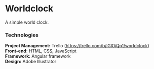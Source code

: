 # Worldclock

A simple world clock. <br>

### Technologies

<b>Project Management:</b> Trello (https://trello.com/b/lGlOiQp1/worldclock) <br>
<b>Front-end:</b> HTML, CSS, JavaScript <br>
<b>Framework:</b> Angular framework <br>
<b>Design:</b> Adobe Illustrator <br>
